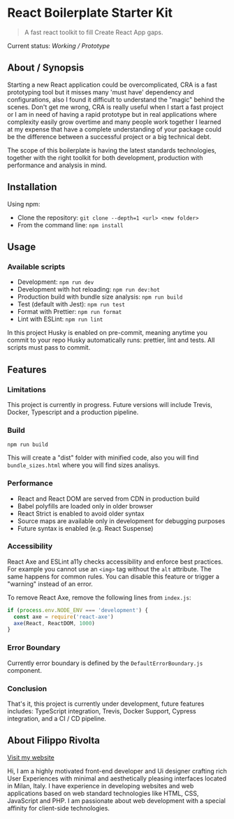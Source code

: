 # React Boilerplate Starter Kit

> A fast react toolkit to fill Create React App gaps.

Current status: _Working / Prototype_

## About / Synopsis

Starting a new React application could be overcomplicated, CRA is a fast prototyping tool but it misses many 'must have' dependency and configurations, also I found it difficult to understand the "magic" behind the scenes. Don't get me wrong, CRA is really useful when I start a fast project or I am in need of having a rapid prototype but in real applications where complexity easily grow overtime and many people work together I learned at my expense that have a complete understanding of your package could be the difference between a successful project or a big technical debt.

The scope of this boilerplate is having the latest standards technologies, together with the right toolkit for both development, production with performance and analysis in mind.

## Installation

Using npm:

- Clone the repository: `git clone --depth=1 <url> <new folder>`
- From the command line: `npm install`

## Usage

### Available scripts

- Development: `npm run dev`
- Development with hot reloading: `npm run dev:hot`
- Production build with bundle size analysis: `npm run build`
- Test (default with Jest): `npm run test`
- Format with Prettier: `npm run format`
- Lint with ESLint: `npm run lint`

In this project Husky is enabled on pre-commit, meaning anytime you commit to your repo Husky automatically runs: prettier, lint and tests. All scripts must pass to commit.

## Features

### Limitations

This project is currently in progress. Future versions will include Trevis, Docker, Typescript and a production pipeline.

### Build

    npm run build

This will create a "dist" folder with minified code, also you will find `bundle_sizes.html` where you will find sizes analisys.

### Performance

- React and React DOM are served from CDN in production build
- Babel polyfills are loaded only in older browser
- React Strict is enabled to avoid older syntax
- Source maps are available only in development for debugging purposes
- Future syntax is enabled (e.g. React Suspense)

### Accessibility

React Axe and ESLint a11y checks accessibility and enforce best practices. For example you cannot use an `<img>` tag without the `alt` attribute. The same happens for common rules. You can disable this feature or trigger a "warning" instead of an error.

To remove React Axe, remove the following lines from `index.js`:

```javascript
if (process.env.NODE_ENV === 'development') {
  const axe = require('react-axe')
  axe(React, ReactDOM, 1000)
}
```

### Error Boundary

Currently error boundary is defined by the `DefaultErrorBoundary.js` component.

### Conclusion

That's it, this project is currently under development, future features includes: TypeScript integration, Trevis, Docker Support, Cypress integration, and a CI / CD pipeline.

## About Filippo Rivolta

[Visit my website](https://www.rivoltafilippo.com)

Hi, I am a highly motivated front-end developer and Ui designer crafting rich User Experiences with minimal and aesthetically pleasing interfaces located in Milan, Italy. I have experience in developing websites and web applications based on web standard technologies like HTML, CSS, JavaScript and PHP. I am passionate about web development with a special affinity for client-side technologies.
